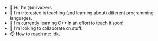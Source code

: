 - 👋 Hi, I’m @mrvickers
- 👀 I’m interested in teaching (and learning about) different programming languages.
- 🌱 I’m currently learning C++ in an effort to teach it soon!
- 💞️ I’m looking to collaborate on stuff.
- 📫 How to reach me: idk.

<!---
mrvickers/mrvickers is a ✨ special ✨ repository because its `README.md` (this file) appears on your GitHub profile.
You can click the Preview link to take a look at your changes.
--->
